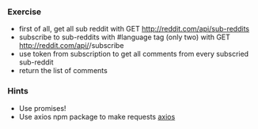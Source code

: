 ### Exercise
- first of all, get all sub reddit with GET http://reddit.com/api/sub-reddits
- subscribe to sub-reddits with #language tag (only two) with GET http://reddit.com/api/<id>/subscribe
- use token from subscription to get all comments from every subscried sub-reddit
- return the list of comments

### Hints
- Use promises!
- Use axios npm package to make requests [axios](https://www.npmjs.com/package/axios)

